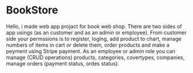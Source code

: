 # BookStore

Hello, i made web app projact for book web shop. There are two sides of app usings (as an customer and as an admin or employee).
From customer side your permssions is to register, loging, add  product to chart, manage numbers of items in cart or delete them, order products and make a peyment using Stripe payment.
As an employee or admin role you can manage (CRUD operations) products, categories, covertypes, companies, manage orders (payment status, ordes status). 
